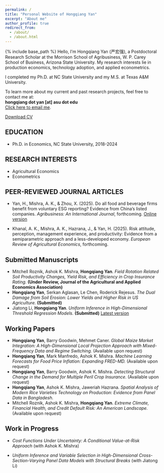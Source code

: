 ```yaml
---
permalink: /
title: "Personal Website of Hongqiang Yan"
excerpt: "About me"
author_profile: true
redirect_from: 
  - /about/
  - /about.html
---
```

{% include base_path %}
Hello, I’m Hongqiang Yan (严宏强), a Postdoctoral Research Scholar at the Morrison School of Agribusiness, W. P. Carey School of Business, Arizona State University. My research interests lie in production economics, technology adoption, and applied econometrics.

I completed my Ph.D. at NC State University and my M.S. at Texas A&M University.


To learn more about my current and past research projects, feel free to contact me at:  
**hongqiang dot yan [at] asu dot edu**  
[Click here to email me](mailto:hongqiang.yan@asu.edu).

[Download CV](https://hongqiangyan.github.io/files/Hongqiang_Yan_CV.pdf)


## EDUCATION
* Ph.D. in Economics, NC State University, 2018-2024
 
## RESEARCH INTERESTS
 * Agricultural Economics
 * Econometrics


## PEER-REVIEWED JOURNAL ARTICLES
* Yan, H., Mishra, A. K., & Zhou, X. (2025). Do all food and beverage firms benefit from voluntary ESG reporting? Evidence from China’s listed companies. *Agribusiness: An International Journal*, forthcoming. [Online version](https://doi.org/10.1002/agr.70004)  

* Khanal, A. K., Mishra, A. K., Hazrana, J., & Yan, H. (2025). Risk attitude, perception, management experience, and productivity: Evidence from a semiparametric approach and a less-developed economy. *European Review of Agricultural Economics*, forthcoming.

## Submitted Manuscripts  

* Mitchell Roznik, Ashok K. Mishra, **Hongqiang Yan**. *Field Rotation Related Soil Productivity Changes, Yield Risk, and Efficiency in Crop Insurance Rating.* **(Under Review, Journal of the Agricultural and Applied Economics Association)**  
* **Hongqiang Yan**, Serkan Aglasan, Le Chen, Roderick Rejesus. *The Dual Damage from Soil Erosion: Lower Yields and Higher Risk in US Agriculture.* **(Submitted)**  
* Jiatong Li, **Hongqiang Yan**. *Uniform Inference in High-Dimensional Threshold Regression Models.* **(Submitted)** [Latest version](https://arxiv.org/abs/2404.08105v3)  


## Working Papers  

* **Hongqiang Yan**, Barry Goodwin, Mehmet Caner. *Global Maize Market Integration: A High-Dimensional Local Projection Approach with Mixed-Frequency Data and Regime Switching.* (Available upon request)  
* **Hongqiang Yan**, Mark Manfredo, Ashok K. Mishra. *Machine Learning Forecasts for Food Price Inflation: Expanding FRED-MD.* (Available upon request)  
* **Hongqiang Yan**, Barry Goodwin, Ashok K. Mishra. *Detecting Structural Change in the Demand for Multiple Peril Crop Insurance.*  (Available upon request)  
* **Hongqiang Yan**, Ashok K. Mishra, Jaweriah Hazrana. *Spatial Analysis of Modern Rice Varieties Technology on Production: Evidence from Panel Data in Bangladesh.*  
* Mitchell Roznik, Ashok K. Mishra, **Hongqiang Yan**. *Extreme Climate, Financial Health, and Credit Default Risk: An American Landscape.*  (Available upon request)  




## Work in Progress  

* *Cost Functions Under Uncertainty: A Conditional Value-at-Risk Approach* (with Ashok K. Mishra)  

* *Uniform Inference and Variable Selection in High-Dimensional Cross-Section-Varying Panel Data Models with Structural Breaks* (with Jiatong Li)  
